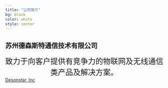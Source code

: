 ```yaml
---
title: "公司简介"
bg: black 
color: white 
style: center
---
```


## 苏州德森斯特通信技术有限公司

<div style="font-size:24px;text-align:center;">致力于向客户提供有竞争力的物联网及无线通信类产品及解决方案。</div>

<!--span class="fa-stack subtlecircle" style="font-size:100px; background:rgba(255,166,0,0.1)">
  <i class="fa fa-circle fa-stack-2x text-white"></i>
  <i class="fa fa-globe fa-stack-1x text-orange"></i>
</span-->




<span id="forkongithub">
  <a href="{{ site.source_link }}" class="bg-blue">
    Desonstar, Inc
  </a>
</span>
